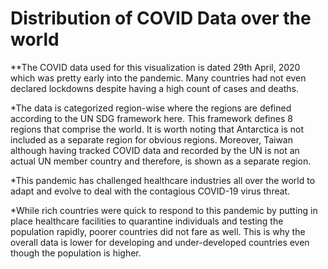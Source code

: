# Distribution of COVID Data over the world

**The COVID data used for this visualization is dated 29th April, 2020 which was pretty early into the pandemic. Many countries had not even declared lockdowns despite having a high count of cases and deaths.

*The data is categorized region-wise where the regions are defined according to the UN SDG framework here. This framework defines 8 regions that comprise the world. It is worth noting that Antarctica is not included as a separate region for obvious regions. Moreover, Taiwan although having tracked COVID data and recorded by the UN is not an actual UN member country and therefore, is shown as a separate region.

*This pandemic has challenged healthcare industries all over the world to adapt and evolve to deal with the contagious COVID-19 virus threat.

*While rich countries were quick to respond to this pandemic by putting in place healthcare facilities to quarantine individuals and testing the population rapidly, poorer countries did not fare as well. This is why the overall data is lower for developing and under-developed countries even though the population is higher.
